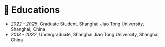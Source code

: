 # 📖 Educations
- *2022 - 2025*, Graduate Student, Shanghai Jiao Tong University, Shanghai, China
- *2018 - 2022*, Undergraduate, Shanghai Jiao Tong University, Shanghai, China
